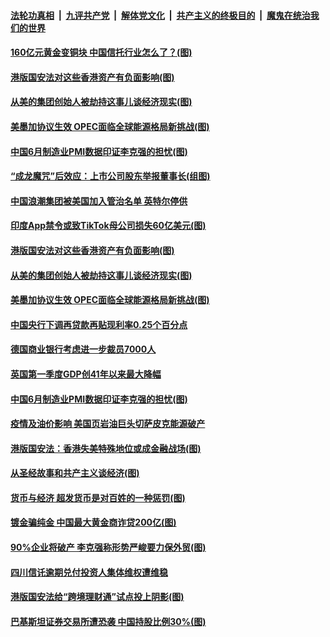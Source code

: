 ####  [法轮功真相](../../../../basic/blob/master/README.md?t=07020902) &nbsp;|&nbsp; [九评共产党](../../../../9ping.md/blob/master/README.md?t=07020902) &nbsp;|&nbsp; [解体党文化](../../../../jtdwh.md/blob/master/README.md?t=07020902)  &nbsp;|&nbsp; [共产主义的终极目的](../../../../gczydzjmd.md/blob/master/README.md?t=07020902) &nbsp;|&nbsp; [魔鬼在统治我们的世界](../../../../mgztzwmdsj.md/blob/master/README.md?t=07020902) 

#### [160亿元黄金变铜块 中国信托行业怎么了？(图)](../pages/p5/938358.md?t=07020902) 

#### [港版国安法对这些香港资产有负面影响(图)](../pages/p5/938357.md?t=07020902) 

#### [从美的集团创始人被劫持这事儿谈经济现实(图)](../pages/p5/938344.md?t=07020902) 

#### [美墨加协议生效 OPEC面临全球能源格局新挑战(图)](../pages/p5/938340.md?t=07020902) 


#### [中国6月制造业PMI数据印证李克强的担忧(图)](../pages/p5/938245.md?t=07020902) 

#### [“成龙魔咒”后效应：上市公司股东举报董事长(组图)](../pages/p5/938368.md?t=07020902) 

#### [中国浪潮集团被美国加入管治名单 英特尔停供](../pages/p5/938365.md?t=07020902) 

#### [印度App禁令或致TikTok母公司损失60亿美元(图)](../pages/p5/938364.md?t=07020902) 

#### [港版国安法对这些香港资产有负面影响(图)](../pages/p5/938357.md?t=07020902) 

#### [从美的集团创始人被劫持这事儿谈经济现实(图)](../pages/p5/938344.md?t=07020902) 

#### [美墨加协议生效 OPEC面临全球能源格局新挑战(图)](../pages/p5/938340.md?t=07020902) 


#### [中国央行下调再贷款再贴现利率0.25个百分点](../pages/p5/938264.md?t=07020902) 

#### [德国商业银行考虑进一步裁员7000人](../pages/p5/938262.md?t=07020902) 

#### [英国第一季度GDP创41年以来最大降幅](../pages/p5/938261.md?t=07020902) 

#### [中国6月制造业PMI数据印证李克强的担忧(图)](../pages/p5/938245.md?t=07020902) 

#### [疫情及油价影响 美国页岩油巨头切萨皮克能源破产](../pages/p5/938232.md?t=07020902) 

#### [港版国安法：香港失美特殊地位或成金融战场(图)](../pages/p5/938230.md?t=07020902) 

#### [从圣经故事和共产主义谈经济(图)](../pages/p5/938133.md?t=07020902) 

#### [货币与经济 超发货币是对百姓的一种惩罚(图)](../pages/p5/938130.md?t=07020902) 

#### [镀金骗纯金 中国最大黄金商诈贷200亿(图)](../pages/p5/938160.md?t=07020902) 

#### [90%企业将破产 李克强称形势严峻要力保外贸(图)](../pages/p5/938142.md?t=07020902) 

#### [四川信讬逾期兑付投资人集体维权遭维稳](../pages/p5/938159.md?t=07020902) 

#### [港版国安法给“跨境理财通”试点投上阴影(图)](../pages/p5/938156.md?t=07020902) 

#### [巴基斯坦证券交易所遭恐袭 中国持股比例30%(图)](../pages/p5/938118.md?t=07020902) 


